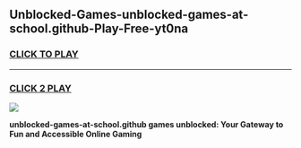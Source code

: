 
## Unblocked-Games-unblocked-games-at-school.github-Play-Free-yt0na
<h3>
<a href="https://premium76.site?title=unblocked-games-at-school.github&ref=18A1">CLICK TO PLAY</a></h3>
<hr>

<h3>
<a href="https://premium76.site?title=unblocked-games-at-school.github&ref=18A1">CLICK 2 PLAY</a>
  
</h3>

<a href="https://premium76.site?title=unblocked-games-at-school.github&ref=18A1"><img src="https://clearcache.store/games.png"></a>


**unblocked-games-at-school.github games unblocked: Your Gateway to Fun and Accessible Online Gaming**
